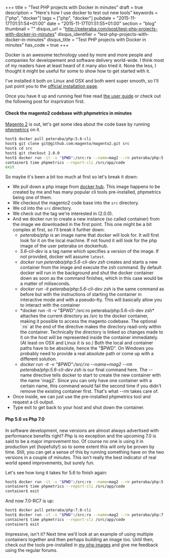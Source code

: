 +++
title = "Test PHP projects with Docker in minutes"
draft = true
description = "Here's how I use docker to test out new tools"
keywords = ["php", "docker"]
tags = ["php", "docker"]
pubdate = "2015-11-17T01:51:54+01:00"
date = "2015-11-17T01:51:55+01:00"
section = "blog"
thumbnail = ""
disqus_url = "http://peteraba.com/post/test-php-projects-with-docker-in-minutes"
disqus_identifier = "test-php-projects-with-docker-in-minutes"
disqus_title = "Test PHP projects with Docker in minutes"
has_code = true
+++

Docker is an awesome technology used by more and more people and companies for developement and software delivery world-wide. I think most of my readers have at least heard of it many also tried it. None the less, I thought it might be useful for some to show how to get started with it.

I've installed it both on Linux and OSX and both went super smooth, so I'll just point you to the [official installation page](http://docs.docker.com/engine/installation/).

Once you have it up and running feel free read [the user guide](http://docs.docker.com/engine/userguide/) or check out the following post for inspriration first.

#### Check the magento2 codebase with phpmetrics in minutes

[Magento 2](https://github.com/magento/magento2.git) is out, let's get some idea about the code base by running [phpmetrics](http://www.phpmetrics.org/) on it.

```bash
host$ docker pull peteraba/php:5.6-cli
host$ git clone git@github.com:magento/magento2.git src
host$ cd src
host$ git checkout 2.0.0
host$ docker run -it -v "$PWD":/src:ro --name=mag2 --rm peteraba/php:5.6-cli-dev zsh
container$ time phpmetrics --report-cli /src/app/code
exit
```

So maybe it's been a bit too much at first so let's break it down:
 - We pull down a php image from [docker hub](https://hub.docker.com/). This image happens to be created by me and has many popular cli tools pre-installed, phpmetrics being one of them.
 - We checkout the magento2 code base into the `src` directory.
 - We cd into the `src` directory.
 - We check out the tag we're interested in (2.0.0).
 - And we docker run to create a new instance (so called container) from the image we downloaded in the first point. This one might be a bit complex at first, so I'll break it further down:
   - *peteraba/php* is an image name that docker will look for. It will first look for it on the local machine. If not found it will look for the php image of the user peteraba on dockerhub.
   - *5.6-cli-dev* is a tag name which specifies a version of the image. If not provided, docker will assume `latest`.
   - *docker run peteraba/php:5.6-cli-dev zsh* creates and starts a new container from the image and execute the zsh command. By default docker will run in the background and shut the docker container down as soon as the command finishes, which in this case would be a matter of miliseconds.
   - *docker run -it peteraba/php:5.6-cli-dev zsh* is the same command as before but with the instructions of starting the container in interactive mode and with a pseudo-tty. This will basically allow you to interact with the container
   - *docker run -it -v "$PWD":/src:ro peteraba/php:5.6-cli-dev zsh* attaches the current directory as /src to the docker container, making it possible to access the magento codebase. The optional `:ro` at the end of the directive makes the directory read-only within the container. Technically the directory is linked so changes made to it on the host will be represented inside the container immediately. (At least on OSX and Linux it is so.) Both the local and container paths have to be absolute, hence the "$PWD". On Windows you probably need to provide a real absolute path or come up with a different solution.
   - *docker run -it -v "$PWD":/src/:ro --name=mag2 --rm peteraba/php:5.6-cli-dev zsh* is our final command here. The --name directive tells docker to start to create the new container with the name 'mag2'. Since you can only have one container with a certain name, this command would fail the second time if you didn't remove the existing container first. That's what --rm takes care of.
 - Once inside, we can just use the pre-installed phpmetrics tool and request a cli output.
 - Type exit to get back to your host and shut down the container.


#### Php 5.6 vs Php 7.0

In software development, new versions are almost always advertised with performance benefits right? Php is no exception and the upcoming 7.0 is said to be a major improvement too. Of course no one is using it in production yet (hopefully!) so to some extent this will only be proven by time. Still, you can get a sense of this by running something have on the two versions in a couple of minutes. This isn't really the best indicator of real world speed improvements, but surely fun.

Let's see how long it takes for 5.6 to finish again:

```bash
host$ docker run -it -v "$PWD":/src:ro --name=mag2 --rm peteraba/php:5.6-cli-dev zsh
container$ time phpmetrics --report-cli /src/app/code
container$ exit
```

And now 7.0-RC7 is up:

```bash
host$ docker pull peteraba/php:7.0-cli
host$ docker run -it -v "$PWD":/src:ro --name=mag2 --rm peteraba/php:7.0-cli-dev zsh
container$ time phpmetrics --report-cli /src/app/code
container$ exit
```

Impressive, isn't it? Next time we'll look at an example of using multiple containers together and then perhaps building an image too. Until then, check out the tools pre-installed in [my php images](https://hub.docker.com/r/peteraba/php/) and give me feedback using the regular forums.


